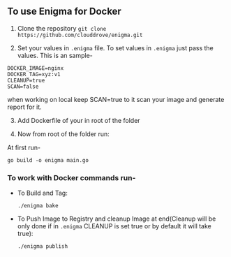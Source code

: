 ## To use Enigma for Docker

1. Clone the repository
`git clone https://github.com/clouddrove/enigma.git`

2. Set your values in `.enigma` file. To set values in `.enigma` just pass the values. This is an sample-
```
DOCKER_IMAGE=nginx
DOCKER_TAG=xyz:v1
CLEANUP=true
SCAN=false
```

when working on local keep SCAN=true to it scan your image and generate report for it. 

3. Add Dockerfile of your in root of the folder

4. Now from root of the folder run:

At first run-
```
go build -o enigma main.go
```

### To work with Docker commands run-
- To Build and Tag:
  ```
  ./enigma bake
  ```
 
- To Push Image to Registry and cleanup Image at end(Cleanup will be only done if in `.enigma` CLEANUP is set true or by default it will take true):
  ```
  ./enigma publish
  ```